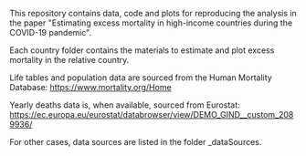 This repository contains data, code and plots for reproducing the analysis in the paper "Estimating excess mortality in high-income countries during the COVID-19 pandemic".

Each country folder contains the materials to estimate and plot excess mortality in the relative country.

Life tables and population data are sourced from the Human Mortality Database: https://www.mortality.org/Home

Yearly deaths data is, when available, sourced from Eurostat: https://ec.europa.eu/eurostat/databrowser/view/DEMO_GIND__custom_2089936/

For other cases, data sources are listed in the folder _dataSources.
